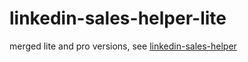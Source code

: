 # linkedin-sales-helper-lite
merged lite and pro versions, see [linkedin-sales-helper](https://github.com/maxtheaxe/linkedin-sales-helper)
